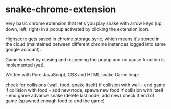 # snake-chrome-extension

Very basic chrome extension that let's you play snake with arrow keys (up, down, left, right) in a popup activated by clicking the extension icon.

Highscore gets saved in chrome.storage.sync, which means it's stored in the cloud (maintained between different chrome instances logged into same google account).

Game is reset by closing and reopening the popup and no pause function is implemented (yet).

Written with Pure JavaScript, CSS and HTML snake Game loop:

check for collisions (wall, food, snake itself)
if collision with wall - end game
if collision with food - add new node, spawn new food
if collision with itself - end game
advance snake (delete last node, add new)
check if end of game (spawned enough food to end the game)
